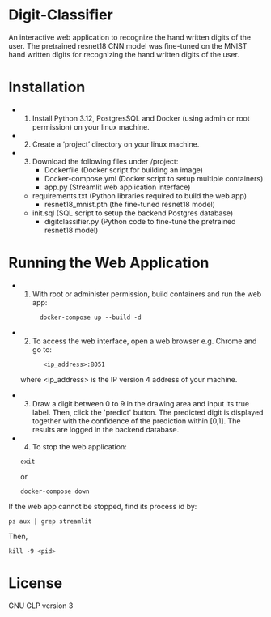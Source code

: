 # Digit-Classifier

An interactive web application to recognize the hand written digits of the user. The pretrained resnet18 CNN model was fine-tuned on the MNIST hand written digits for recognizing the hand written digits of the user.

# Installation

- 1. Install Python 3.12, PostgresSQL and Docker (using admin or root permission) on your linux machine.
- 2. Create a ‘project’ directory on your linux machine.
- 3. Download the following files under /project:
	 - Dockerfile (Docker script for building an image)
	 - Docker-compose.yml (Docker script to setup multiple containers) 
	 - app.py (Streamlit web application interface)
   - requirements.txt (Python libraries required to build the web app)  
	 - resnet18_mnist.pth (the fine-tuned resnet18 model)
   - init.sql (SQL script to setup the backend Postgres database)
	 - digitclassifier.py (Python code to fine-tune the pretrained resnet18 model)

# Running the Web Application

- 1. With root or administer permission, build containers and run the web app:
      ```
        docker-compose up --build -d
      ```
- 2. To access the web interface, open a web browser e.g. Chrome and go to: 
      ```
         <ip_address>:8051
     ```
    where <ip_address> is the IP version 4 address of your machine. 

- 3. Draw a digit between 0 to 9 in the drawing area and input its true label. Then, click the 'predict' button. The predicted digit is displayed together with the confidence of the prediction within [0,1]. The results are logged in the backend database.
  
- 4. To stop the web application:
  ```
  exit         
  ```
  or 
  ```
  docker-compose down        
  ```

If the web app cannot be stopped, find its process id by: 
```
ps aux | grep streamlit 
```
Then, 
```
kill -9 <pid>
```
# License

GNU GLP version 3
